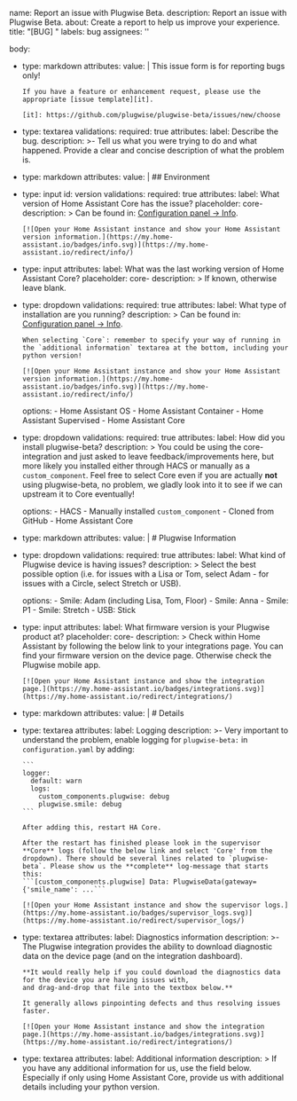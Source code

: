name: Report an issue with Plugwise Beta.
description: Report an issue with Plugwise Beta.
about: Create a report to help us improve your experience.
title: "[BUG] "
labels: bug
assignees: ''

body:
  - type: markdown
    attributes:
      value: |
        This issue form is for reporting bugs only!

        If you have a feature or enhancement request, please use the appropriate [issue template][it].

        [it]: https://github.com/plugwise/plugwise-beta/issues/new/choose
  - type: textarea
    validations:
      required: true
    attributes:
      label: Describe the bug.
      description: >-
        Tell us what you were trying to do and what happened. Provide a clear and concise description of what the problem is.

  - type: markdown
    attributes:
      value: |
        ## Environment

  - type: input
    id: version
    validations:
      required: true
    attributes:
      label: What version of Home Assistant Core has the issue?
      placeholder: core-
      description: >
        Can be found in: [Configuration panel -> Info](https://my.home-assistant.io/redirect/info/).

        [![Open your Home Assistant instance and show your Home Assistant version information.](https://my.home-assistant.io/badges/info.svg)](https://my.home-assistant.io/redirect/info/)
  - type: input
    attributes:
      label: What was the last working version of Home Assistant Core?
      placeholder: core-
      description: >
        If known, otherwise leave blank.

  - type: dropdown
    validations:
      required: true
    attributes:
      label: What type of installation are you running?
      description: >
        Can be found in: [Configuration panel -> Info](https://my.home-assistant.io/redirect/info/).

        When selecting `Core`: remember to specify your way of running in the `additional information` textarea at the bottom, including your python version!

        [![Open your Home Assistant instance and show your Home Assistant version information.](https://my.home-assistant.io/badges/info.svg)](https://my.home-assistant.io/redirect/info/)
      options:
        - Home Assistant OS
        - Home Assistant Container
        - Home Assistant Supervised
        - Home Assistant Core 

  - type: dropdown
    validations:
      required: true
    attributes:
      label: How did you install plugwise-beta?
      description: >
        You could be using the core-integration and just asked to leave feedback/improvements here, but more likely you installed either through HACS or manually as a `custom_component`.
        Feel free to select Core even if you are actually **not** using plugwise-beta, no problem, we gladly look into it to see if we can upstream it to Core eventually!

      options:
        - HACS
        - Manually installed `custom_component` 
        - Cloned from GitHub
        - Home Assistant Core

  - type: markdown
    attributes:
      value: |
        # Plugwise Information

  - type: dropdown
    validations:
      required: true
    attributes:
      label: What kind of Plugwise device is having issues?
      description: >
        Select the best possible option (i.e. for issues with a Lisa or Tom, select Adam - for issues with a Circle, select Stretch or USB).

      options:
        - Smile: Adam (including Lisa, Tom, Floor)
        - Smile: Anna
        - Smile: P1
        - Smile: Stretch
        - USB: Stick

  - type: input
    attributes:
      label: What firmware version is your Plugwise product at?
      placeholder: core-
      description: >
        Check within Home Assistant by following the below link to your integrations page. You can find your firmware version on the device page. Otherwise check the Plugwise mobile app.

        [![Open your Home Assistant instance and show the integration page.](https://my.home-assistant.io/badges/integrations.svg)](https://my.home-assistant.io/redirect/integrations/)

  - type: markdown
    attributes:
      value: |
        # Details

  - type: textarea
    attributes:
      label: Logging
      description: >-
        Very important to understand the problem, enable logging for `plugwise-beta:` in `configuration.yaml` by adding:

        ```
        logger:
          default: warn
          logs:
            custom_components.plugwise: debug
            plugwise.smile: debug
        ```

        After adding this, restart HA Core.

        After the restart has finished please look in the supervisor **Core** logs (follow the below link and select 'Core' from the dropdown). There should be several lines related to `plugwise-beta`. Please show us the **complete** log-message that starts this:
        ```[custom_components.plugwise] Data: PlugwiseData(gateway={'smile_name': ...```

        [![Open your Home Assistant instance and show the supervisor logs.](https://my.home-assistant.io/badges/supervisor_logs.svg)](https://my.home-assistant.io/redirect/supervisor_logs/)

  - type: textarea
    attributes:
      label: Diagnostics information
      description: >-
        The Plugwise integration provides the ability to download diagnostic data
        on the device page (and on the integration dashboard).

        **It would really help if you could download the diagnostics data for the device you are having issues with,
        and drag-and-drop that file into the textbox below.**

        It generally allows pinpointing defects and thus resolving issues faster.

        [![Open your Home Assistant instance and show the integration page.](https://my.home-assistant.io/badges/integrations.svg)](https://my.home-assistant.io/redirect/integrations/)

  - type: textarea
    attributes:
      label: Additional information
      description: >
        If you have any additional information for us, use the field below. Especially if only using Home Assistant Core, provide us with additional details including your python version.
